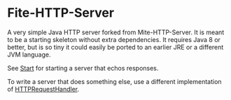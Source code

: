 # Fite-HTTP-Server
A very simple Java HTTP server forked from Mite-HTTP-Server.
It is meant to be a starting skeleton without extra dependencies.
It requires Java 8 or better, but is so tiny it could easily
be ported to an earlier JRE or a different JVM language.

See [Start](src/main/java/mite/Start.java) for starting a server that echos responses.

To write a server that does something else, use a different implementation of [HTTPRequestHandler](src/main/java/mite/HTTPRequestHandler.java).

